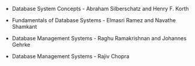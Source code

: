 * Database System Concepts - Abraham Silberschatz and Henry F. Korth 

* Fundamentals of Database Systems - Elmasri Ramez and Navathe Shamkant 

* Database Management Systems - Raghu Ramakrishnan and Johannes Gehrke 

* Database Management Systems - Rajiv Chopra 
